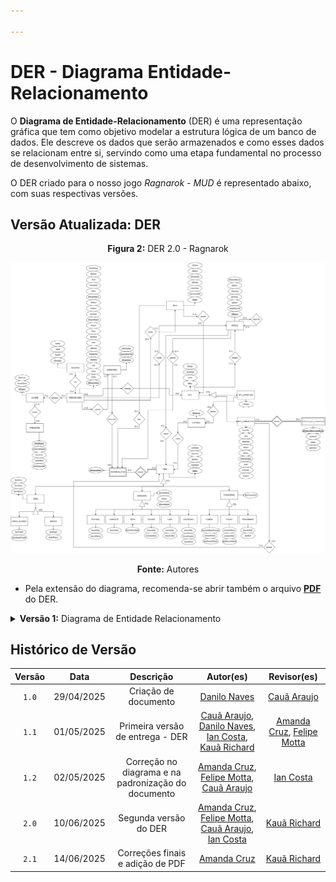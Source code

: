 ```yaml
---

---
```



# DER - Diagrama Entidade-Relacionamento

O **Diagrama de Entidade-Relacionamento** (DER) é uma representação gráfica que tem como objetivo modelar a estrutura lógica de um banco de dados. Ele descreve os dados que serão armazenados e como esses dados se relacionam entre si, servindo como uma etapa fundamental no processo de desenvolvimento de sistemas. 

O DER criado para o nosso jogo *Ragnarok - MUD* é representado abaixo, com suas respectivas versões.

## Versão Atualizada: DER

<p align="center" font-size="14">
    <strong>Figura 2:</strong> DER 2.0 - Ragnarok
</p>

![Versão Final do DER](../../static/img/DERv2.0-Ragnarok.png)

<p align="center" font-size="14">
    <strong>Fonte:</strong> Autores
</p>

- Pela extensão do diagrama, recomenda-se abrir também o arquivo **[PDF](../../static/img/ragnarok.drawio.pdf)** do DER.

<details>

<summary> 
    <b>Versão 1:</b>
    Diagrama de Entidade Relacionamento
</summary>

<p align="center" font-size="14">
    <strong>Figura 1:</strong> DER 1.0 - Ragnarok
</p>


<center>

![Diagrama de Entidade Relacionamento](../../static/img/ragnarok.drawio.png)

</center>

<p align="center" font-size="14">
    <strong>Fonte:</strong> Autores
</p>

</details>

## Histórico de Versão

|  Versão  |     Data     | Descrição | Autor(es) | Revisor(es) |
| :------: | :----------: | :-----------: | :---------: | :---------: |
| `1.0` | 29/04/2025 | Criação de documento | [Danilo Naves](https://github.com/DaniloNavesS) | [Cauã Araujo](https://github.com/caua08) |
| `1.1` | 01/05/2025 | Primeira versão de entrega - DER | [Cauã Araujo](https://github.com/caua08), [Danilo Naves](https://github.com/DaniloNavesS), [Ian Costa](https://github.com/iancostag),  [Kauã Richard](https://github.com/rich4rd1)| [Amanda Cruz](https://github.com/mandicrz), [Felipe Motta](https://github.com/M0tt1nh4) |
| `1.2` | 02/05/2025 | Correção no diagrama e na padronização do documento | [Amanda Cruz](https://github.com/mandicrz), [Felipe Motta](https://github.com/M0tt1nh4), [Cauã Araujo](https://github.com/caua08) | [Ian Costa](https://github.com/iancostag) |
| `2.0` | 10/06/2025 | Segunda versão do DER | [Amanda Cruz](https://github.com/mandicrz), [Felipe Motta](https://github.com/M0tt1nh4), [Cauã Araujo](https://github.com/caua08), [Ian Costa](https://github.com/iancostag) | [Kauã Richard](https://github.com/rich4rd1) |
| `2.1` | 14/06/2025 | Correções finais e adição de PDF | [Amanda Cruz](https://github.com/mandicrz) | [Kauã Richard](https://github.com/rich4rd1) |

